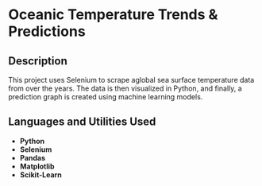 <h1>Oceanic Temperature Trends & Predictions</h1>

<h2>Description</h2>
This project uses Selenium to scrape aglobal sea surface temperature data from over the years. The data is then visualized in Python, and finally, a prediction graph is created using machine learning models.
<br />

<h2>Languages and Utilities Used</h2>

- <b>Python</b> 
- <b>Selenium</b>
- <b>Pandas</b>
- <b>Matplotlib</b>
- <b>Scikit-Learn</b>
<!--
<h2>Program walk-through:</h2>

<p align="center">
Launch the utility: <br/>
<img src="https://i.imgr.com/62TgaWL.png" height="80%" width="80%" alt="Disk Sanitization Steps"/>
<br />
<br />
Enter the number of passes: <br/>
<img src="https://i.imgr.com/nCIbXbg.png" height="80%" width="80%" alt="Disk Sanitization Steps"/>
<br />
<br />
</p>

<!--
 ```diff
- text in red
+ text in green
! text in orange
# text in gray
@@ text in purple (and bold)@@
```
--!>
